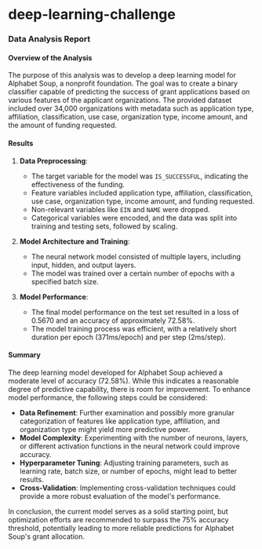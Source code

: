 # deep-learning-challenge

### Data Analysis Report

#### Overview of the Analysis

The purpose of this analysis was to develop a deep learning model for Alphabet Soup, a nonprofit foundation. The goal was to create a binary classifier capable of predicting the success of grant applications based on various features of the applicant organizations. The provided dataset included over 34,000 organizations with metadata such as application type, affiliation, classification, use case, organization type, income amount, and the amount of funding requested.

#### Results

1. **Data Preprocessing**:
   - The target variable for the model was `IS_SUCCESSFUL`, indicating the effectiveness of the funding.
   - Feature variables included application type, affiliation, classification, use case, organization type, income amount, and funding requested.
   - Non-relevant variables like `EIN` and `NAME` were dropped.
   - Categorical variables were encoded, and the data was split into training and testing sets, followed by scaling.

2. **Model Architecture and Training**:
   - The neural network model consisted of multiple layers, including input, hidden, and output layers.
   - The model was trained over a certain number of epochs with a specified batch size.

3. **Model Performance**:
   - The final model performance on the test set resulted in a loss of 0.5670 and an accuracy of approximately 72.58%.
   - The model training process was efficient, with a relatively short duration per epoch (371ms/epoch) and per step (2ms/step).

#### Summary

The deep learning model developed for Alphabet Soup achieved a moderate level of accuracy (72.58%). While this indicates a reasonable degree of predictive capability, there is room for improvement. To enhance model performance, the following steps could be considered:

- **Data Refinement**: Further examination and possibly more granular categorization of features like application type, affiliation, and organization type might yield more predictive power.
- **Model Complexity**: Experimenting with the number of neurons, layers, or different activation functions in the neural network could improve accuracy.
- **Hyperparameter Tuning**: Adjusting training parameters, such as learning rate, batch size, or number of epochs, might lead to better results.
- **Cross-Validation**: Implementing cross-validation techniques could provide a more robust evaluation of the model's performance.

In conclusion, the current model serves as a solid starting point, but optimization efforts are recommended to surpass the 75% accuracy threshold, potentially leading to more reliable predictions for Alphabet Soup's grant allocation.

